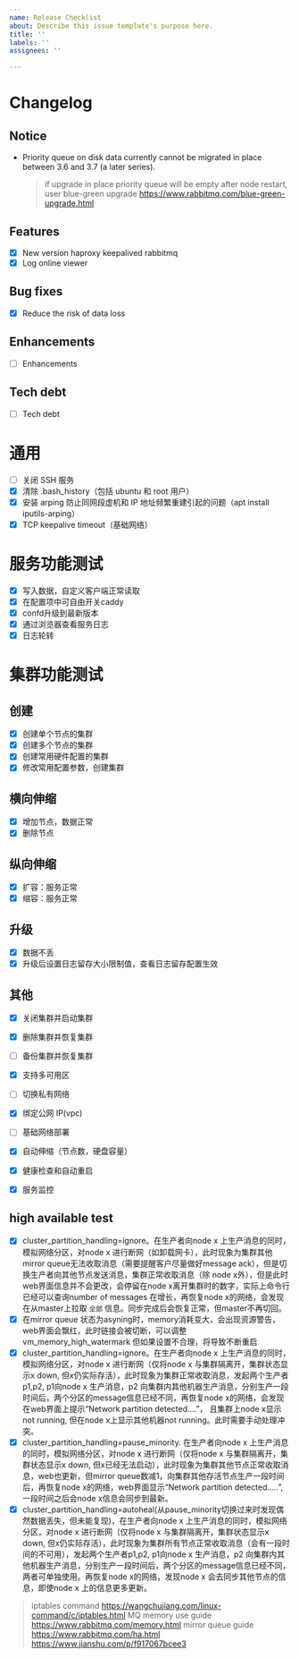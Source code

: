 ```yaml
---
name: Release Checklist
about: Describe this issue template's purpose here.
title: ''
labels: ''
assignees: ''

---
```


# Changelog

## Notice
- Priority queue on disk data currently cannot be migrated in place between 3.6 and 3.7 (a later series).
  > if upgrade in place priority queue will be empty after node restart, user blue-green upgrade https://www.rabbitmq.com/blue-green-upgrade.html 


## Features
- [x] New version haproxy keepalived rabbitmq
- [x] Log online viewer

## Bug fixes
- [x] Reduce the risk of data loss

## Enhancements
- [ ] Enhancements

## Tech debt
- [ ] Tech debt

# 通用
- [ ] 关闭 SSH 服务
- [x] 清除 .bash_history（包括 ubuntu 和 root 用户）
- [x] 安装 arping 防止同网段虚机和 IP 地址频繁重建引起的问题（apt install iputils-arping）
- [x] TCP keepalive timeout（基础网络）

# 服务功能测试

- [x] 写入数据，自定义客户端正常读取
- [x] 在配置项中可自由开关caddy
- [x] confd升级到最新版本
- [x] 通过浏览器查看服务日志
- [x] 日志轮转

# 集群功能测试

## 创建
- [x] 创建单个节点的集群
- [x] 创建多个节点的集群
- [x] 创建常用硬件配置的集群
- [x] 修改常用配置参数，创建集群

## 横向伸缩
- [x] 增加节点，数据正常
- [x] 删除节点

## 纵向伸缩
- [x] 扩容：服务正常
- [x] 缩容：服务正常

## 升级
- [x] 数据不丢
- [x] 升级后设置日志留存大小限制值，查看日志留存配置生效

## 其他
- [x] 关闭集群并启动集群
- [x] 删除集群并恢复集群
- [ ] 备份集群并恢复集群
- [x] 支持多可用区
- [ ] 切换私有网络
- [x] 绑定公网 IP(vpc)
- [ ] 基础网络部署
- [x] 自动伸缩（节点数，硬盘容量）
- [x] 健康检查和自动重启
- [x] 服务监控


## high available test
- [x] cluster_partition_handling=ignore。在生产者向node x 上生产消息的同时，模拟网络分区，对node x 进行断网（如卸载网卡），此时现象为集群其他mirror queue无法收取消息（需要提醒客户尽量做好message ack），但是切换生产者向其他节点发送消息，集群正常收取消息（除 node x外），但是此时web界面信息并不会更改，会停留在node x离开集群时的数字，实际上命令行已经可以查询number of messages 在增长，再恢复node x的网络，会发现在从master上拉取 `全部` 信息。同步完成后会恢复正常，但master不再切回。
- [x] 在mirror queue 状态为asyning时，memory消耗变大，会出现资源警告，web界面会飘红，此时链接会被切断，可以调整vm_memory_high_watermark 但如果设置不合理，将导致不断重启
- [x] cluster_partition_handling=ignore。在生产者向node x 上生产消息的同时，模拟网络分区，对node x 进行断网（仅将node x 与集群隔离开，集群状态显示x down, 但x仍实际存活），此时现象为集群正常收取消息，发起两个生产者p1,p2, p1向node x 生产消息，p2 向集群内其他机器生产消息，分别生产一段时间后，两个分区的message信息已经不同，再恢复node x的网络，会发现在web界面上提示“Network partition detected....”， 且集群上node x显示not running, 但在node x上显示其他机器not running。此时需要手动处理冲突。
- [x] cluster_partition_handling=pause_minority. 在生产者向node x 上生产消息的同时，模拟网络分区，对node x 进行断网（仅将node x 与集群隔离开，集群状态显示x down, 但x已经无法启动），此时现象为集群其他节点正常收取消息，web也更新，但mirror queue数减1，向集群其他存活节点生产一段时间后，再恢复node x的网络，web界面显示“Network partition detected.....”,一段时间之后会node x信息会同步到最新。
- [x] cluster_partition_handling=autoheal(从pause_minority切换过来时发现偶然数据丢失，但未能复现)，在生产者向node x 上生产消息的同时，模拟网络分区，对node x 进行断网（仅将node x 与集群隔离开，集群状态显示x down, 但x仍实际存活），此时现象为集群所有节点正常收取消息（会有一段时间的不可用），发起两个生产者p1,p2, p1向node x 生产消息，p2 向集群内其他机器生产消息，分别生产一段时间后，两个分区的message信息已经不同，两者可单独使用。再恢复node x的网络，发现node x 会去同步其他节点的信息，即使node x 上的信息更多更新。

> iptables command
> https://wangchujiang.com/linux-command/c/iptables.html
> MQ memory use guide
> https://www.rabbitmq.com/memory.html
> mirror queue guide
> https://www.rabbitmq.com/ha.html  https://www.jianshu.com/p/f917067bcee3